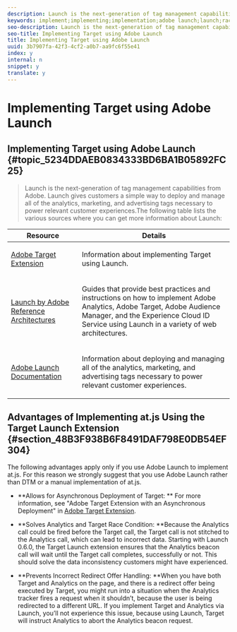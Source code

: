 ```yaml
---
description: Launch is the next-generation of tag management capabilities from Adobe. Launch gives customers a simple way to deploy and manage all of the analytics, marketing, and advertising tags necessary to power relevant customer experiences.
keywords: implement;implementing;implementation;adobe launch;launch;race;redirect
seo-description: Launch is the next-generation of tag management capabilities from Adobe. Launch gives customers a simple way to deploy and manage all of the analytics, marketing, and advertising tags necessary to power relevant customer experiences.
seo-title: Implementing Target using Adobe Launch
title: Implementing Target using Adobe Launch
uuid: 3b7907fa-42f3-4cf2-a0b7-aa9fc6f55e41
index: y
internal: n
snippet: y
translate: y
---
```


# Implementing Target using Adobe Launch

## Implementing Target using Adobe Launch {#topic_5234DDAEB0834333BD6BA1B05892FC25}
>Launch is the next-generation of tag management capabilities from Adobe. Launch gives customers a simple way to deploy and manage all of the analytics, marketing, and advertising tags necessary to power relevant customer experiences.The following table lists the various sources where you can get more information about Launch: 



<table id="table_A85F2CEBF9C54DE780DB1668755D9DFB"> 
 <thead> 
  <tr> 
   <th colname="col1" class="entry"> Resource </th> 
   <th colname="col2" class="entry"> Details </th> 
  </tr>
 </thead>
 <tbody> 
  <tr> 
   <td colname="col1"> <p><a href="https://docs.adobelaunch.com/extension-reference/adobe-target-extension" format="https" scope="external"> Adobe Target Extension</a> </p> </td> 
   <td colname="col2"> <p>Information about implementing Target using Launch. </p> </td> 
  </tr> 
  <tr> 
   <td colname="col1"> <p><a href="https://helpx.adobe.com/experience-manager/kt/integration/using/launch-reference-architecture-guides.html" format="html" scope="external"> Launch by Adobe Reference Architectures</a> </p> </td> 
   <td colname="col2"> <p>Guides that provide best practices and instructions on how to implement Adobe Analytics, Adobe Target, Adobe Audience Manager, and the Experience Cloud ID Service using Launch in a variety of web architectures. </p> </td> 
  </tr> 
  <tr> 
   <td colname="col1"><a href="https://docs.adobelaunch.com/getting-started" format="https" scope="external"> Adobe Launch Documentation</a> </td> 
   <td colname="col2"> <p>Information about deploying and managing all of the analytics, marketing, and advertising tags necessary to power relevant customer experiences. </p> </td> 
  </tr> 
 </tbody> 
</table>


## Advantages of Implementing at.js Using the Target Launch Extension {#section_48B3F938B6F8491DAF798E0DB54EF304}

The following advantages apply only if you use Adobe Launch to implement at.js. For this reason we strongly suggest that you use Adobe Launch rather than DTM or a manual implementation of at.js. 


* **Allows for Asynchronous Deployment of Target: ** For more information, see "Adobe Target Extension with an Asynchronous Deployment" in [ Adobe Target Extension](https://docs.adobelaunch.com/extension-reference/adobe-target-extension). 

* **Solves Analytics and Target Race Condition: **Because the Analytics call could be fired before the Target call, the Target call is not stitched to the Analytics call, which can lead to incorrect data. Starting with Launch 0.6.0, the Target Launch extension ensures that the Analytics beacon call will wait until the Target call completes, successfully or not. This should solve the data inconsistency customers might have experienced. 

* **Prevents Incorrect Redirect Offer Handling: **When you have both Target and Analytics on the page, and there is a redirect offer being executed by Target, you might run into a situation when the Analytics tracker fires a request when it shouldn’t, because the user is being redirected to a different URL. If you implement Target and Analytics via Launch, you’ll not experience this issue, because using Launch, Target will instruct Analytics to abort the Analytics beacon request. 


